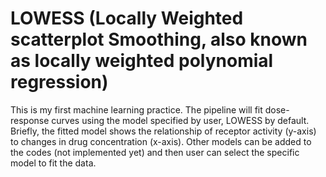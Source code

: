 
# LOWESS (Locally Weighted scatterplot Smoothing, also known as locally weighted polynomial regression)
This is my first machine learning practice. The pipeline will fit dose-response curves using the model specified by user, LOWESS by default. Briefly, the fitted model shows the relationship of receptor activity (y-axis) to changes in drug concentration (x-axis). Other models can be added to the codes (not implemented yet) and then user can select the specific model to fit the data.
